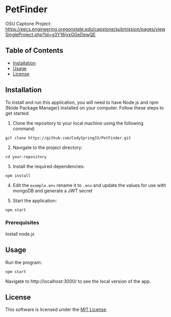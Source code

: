 # PetFinder

OSU Captone Project: https://eecs.engineering.oregonstate.edu/capstone/submission/pages/viewSingleProject.php?id=g3Y16iyxGGeDewQE

## Table of Contents

- [Installation](#installation)
- [Usage](#usage)
- [License](#license)

## Installation

To install and run this application, you will need to have Node.js and npm (Node Package Manager) installed on your computer. Follow these steps to get started:

1. Clone the repository to your local machine using the following command:

```git clone https://github.com/CodySpring33/PetFinder.git```

2. Navigate to the project directory:

```cd your-repository```


3. Install the required dependencies:

```npm install```

4. Edit the `example.env` rename it to `.env` and update the values for use with mongoDB and generate a JWT secret

6. Start the application:

```npm start```


### Prerequisites

Install node.js


## Usage

Run the program:

```npm start```

Navigate to http://localhost:3000/ to see the local version of the app.


## License

This software is licensed under the [MIT License](LICENSE).


